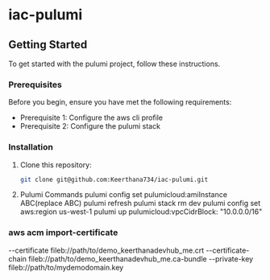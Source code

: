 # iac-pulumi

## Getting Started

To get started with the pulumi project, follow these instructions.

### Prerequisites

Before you begin, ensure you have met the following requirements:

- Prerequisite 1: Configure the aws cli profile
- Prerequisite 2: Configure the pulumi stack

### Installation

1. Clone this repository:

   ```bash
   git clone git@github.com:Keerthana734/iac-pulumi.git
   ```

2. Pulumi Commands
   pulumi config set pulumicloud:amiInstance ABC(replace ABC)
   pulumi refresh
   pulumi stack rm dev
   pulumi config set aws:region us-west-1
   pulumi up
   pulumicloud:vpcCidrBlock: "10.0.0.0/16"
### aws acm import-certificate
--certificate fileb://path/to/demo_keerthanadevhub_me.crt
--certificate-chain fileb://path/to/demo_keerthanadevhub_me.ca-bundle
--private-key fileb://path/to/mydemodomain.key